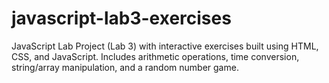# javascript-lab3-exercises
JavaScript Lab Project (Lab 3) with interactive exercises built using HTML, CSS, and JavaScript. Includes arithmetic operations, time conversion, string/array manipulation, and a random number game.
